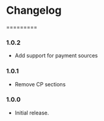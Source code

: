 # Changelog
=========

### 1.0.2

- Add support for payment sources 

### 1.0.1

- Remove CP sections

### 1.0.0

- Initial release.
